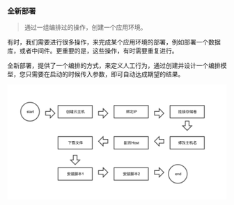 ### 全新部署

> 通过一组编排过的操作，创建一个应用环境。

有时，我们需要进行很多操作，来完成某个应用环境的部署，例如部署一个数据库，或者中间件。更重要的是，这些操作，有时需要重复进行。

全新部署，提供了一个编排的方式，来定义人工行为，通过创建并设计一个编排模型，您只需要在启动的时候传入参数，即可自动达成期望的结果。

![img](..\image\simple-flow.png)

